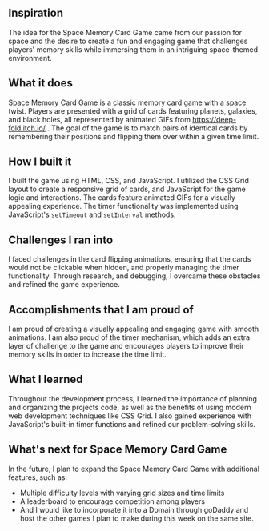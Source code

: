 ## Inspiration

The idea for the Space Memory Card Game came from our passion for space and the desire to create a fun and engaging game that challenges players' memory skills while immersing them in an intriguing space-themed environment.

## What it does
Space Memory Card Game is a classic memory card game with a space twist. Players are presented with a grid of cards featuring planets, galaxies, and black holes, all represented by animated GIFs from https://deep-fold.itch.io/ . The goal of the game is to match pairs of identical cards by remembering their positions and flipping them over within a given time limit. 

## How I built it
I built the game using HTML, CSS, and JavaScript. I utilized the CSS Grid layout to create a responsive grid of cards, and JavaScript for the game logic and interactions. The cards feature animated GIFs for a visually appealing experience. The timer functionality was implemented using JavaScript's `setTimeout` and `setInterval` methods.

## Challenges I ran into

I faced challenges in the card flipping animations, ensuring that the cards would not be clickable when hidden, and properly managing the timer functionality. Through research, and debugging, I overcame these obstacles and refined the game experience.

## Accomplishments that I am proud of
I am proud of creating a visually appealing and engaging game with smooth animations. I am also proud of the timer mechanism, which adds an extra layer of challenge to the game and encourages players to improve their memory skills in order to increase the time limit.

## What I learned
Throughout the development process, I learned the importance of planning and organizing the projects code, as well as the benefits of using modern web development techniques like CSS Grid. I also gained experience with JavaScript's built-in timer functions and refined our problem-solving skills.

## What's next for Space Memory Card Game
In the future, I plan to expand the Space Memory Card Game with additional features, such as:
- Multiple difficulty levels with varying grid sizes and time limits
- A leaderboard to encourage competition among players
- And I would like to incorporate it into a Domain through goDaddy and host the other games I plan to make during this week on the same site.
